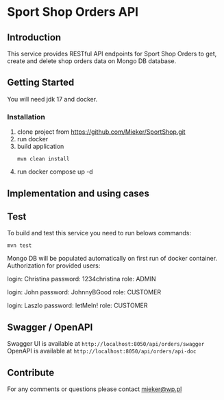 # Sport Shop Orders API

## Introduction
This service provides RESTful API endpoints for Sport Shop Orders to get, create and delete shop orders data on Mongo DB database.

## Getting Started
You will need jdk 17 and docker.
### Installation
1.	clone project from https://github.com/Mieker/SportShop.git
2. run docker
3. build application
      ```
      mvn clean install
      ```
4. run docker compose up -d

## Implementation and using cases

## Test
To build and test this service you need to run belows commands:
```
mvn test
```
Mongo DB will be populated automatically on first run of docker container.
Authorization for provided users:

login: Christina
password: 1234christina
role: ADMIN

login: John
password: JohnnyBGood
role: CUSTOMER

login: Laszlo
password: letMeIn!
role: CUSTOMER

## Swagger / OpenAPI
Swagger UI is available at `http://localhost:8050/api/orders/swagger` \
OpenAPI is available at `http://localhost:8050/api/orders/api-doc`

## Contribute
For any comments or questions please contact mieker@wp.pl